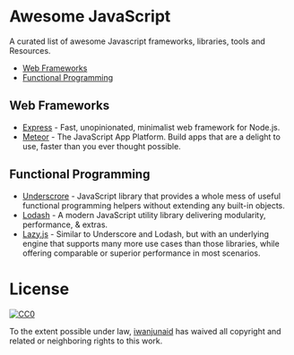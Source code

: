 # Awesome JavaScript

A curated list of awesome Javascript frameworks, libraries, tools and Resources.

* [Web Frameworks](#web-frameworks)
* [Functional Programming](#functional-programming)

## Web Frameworks

* [Express](http://expressjs.com) - Fast, unopinionated, minimalist web framework for Node.js.
* [Meteor](https://www.meteor.com) - The JavaScript App Platform. Build apps that are a delight to use, faster than you ever thought possible.

## Functional Programming

* [Underscrore](http://underscorejs.org/) - JavaScript library that provides a whole mess of useful functional programming helpers without extending any built-in objects.
* [Lodash](https://lodash.com/) - A modern JavaScript utility library delivering modularity, performance, & extras.
* [Lazy.js](http://danieltao.com/lazy.js/) - Similar to Underscore and Lodash, but with an underlying engine that supports many more use cases than those libraries, while offering comparable or superior performance in most scenarios.

# License

[![CC0](http://i.creativecommons.org/p/zero/1.0/88x31.png)](http://creativecommons.org/publicdomain/zero/1.0/)

To the extent possible under law, [iwanjunaid](https://github.com/iwanjunaid) has waived all copyright and related or neighboring rights to this work.
